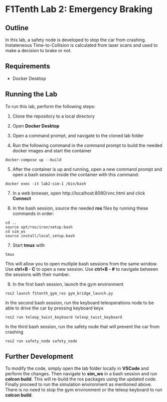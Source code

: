# F1Tenth Lab 2: Emergency Braking

## Outline
In this lab, a safety node is developed to stop the car from crashing. Instateneous Time-to-Collision is calculated from laser scans and used to make a decision to brake or not.

## Requirements
- Docker Desktop

## Running the Lab
To run this lab, perform the following steps:

1. Clone the repository to a local directory

2. Open **Docker Desktop**

3. Open a command prompt, and navigate to the cloned lab folder

4. Run the following command in the command prompt to build the needed docker images and start the container
```
docker-compose up --build
```

5. After the container is up and running, open a new command prompt and open a bash session inside the container with this command:
```
docker exec -it lab2-sim-1 /bin/bash
```

7. In a web browser, open http://localhost:8080/vnc.html and click **Connect**

6. In the bash session, source the needed **ros** files by running these commands in order:
```
cd .. 
source opt/ros/iron/setup.bash
cd sim_ws 
source install/local_setup.bash
```

7. Start **tmux** with 
```
tmux
```
This will allow you to open mutliple bash sessions from the same window. Use **ctrl+B - C** to open a new session. Use **ctrl+B - #** to navigate between the sessions with their number. 

8. In the first bash session, launch the gym environment
```
ros2 launch f1tenth_gym_ros gym_bridge_launch.py
```
In the second bash session, run the keyboard teleoperations node to be able to drive the car by pressing keyboard keys
```
ros2 run teleop_twist_keyboard teleop_twist_keyboard
```
In the third bash session, run the safety node that will prevent the car from crashing
```
ros2 run safety_node safety_node
```

## Further Development
To modify the code, simply open the lab folder locally in **VSCode** and perform the changes. Then navigate to **sim_ws** in a bash session and run **colcon build**. This will re-build the ros packages using the updated code. Finally proceed to run the simulation environment as mentioned above. There is no need to stop the gym environment or the teleop keyboard to run **colcon build**. 